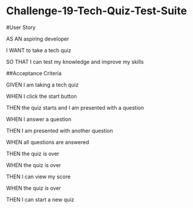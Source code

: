 # Challenge-19-Tech-Quiz-Test-Suite
#User Story

AS AN aspiring developer

I WANT to take a tech quiz

SO THAT I can test my knowledge and improve my skills

##Acceptance Criteria

GIVEN I am taking a tech quiz

WHEN I click the start button

THEN the quiz starts and I am presented with a question

WHEN I answer a question

THEN I am presented with another question

WHEN all questions are answered

THEN the quiz is over

WHEN the quiz is over

THEN I can view my score

WHEN the quiz is over

THEN I can start a new quiz